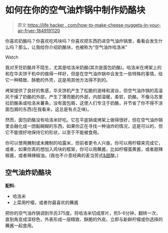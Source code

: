 # 如何在你的空气油炸锅中制作奶酪块

> 原文:[https://life hacker . com/how-to-make-cheese-nuggets-in-your-air-fryer-1849191120](https://lifehacker.com/how-to-make-cheese-nuggets-in-your-air-fryer-1849191120)

你喜欢奶酪吗？你喜欢吃鸡块吗？你喜欢把东西扔进空气油炸锅里，看看会发生什么吗？那么，让我给你介绍奶酪块，也被称为“空气油炸哈洛米”

Watch

我对烹饪奶酪并不陌生，尤其是哈洛米奶酪(其次是面包奶酪)。哈洛米在烤架上的和在华夫饼干机中的做得一样好，但是在空气油炸锅中会发生一些特殊的事情，给它一种精致、酥脆的外壳，这是用其他方法得不到的。

烤架提供了良好的焦感，华夫饼机产生了松脆的波峰和波谷，但空气油炸锅的高温风干燥了奶酪的外部，产生了薄而脆的外部，内部温暖，柔软，奶酪。不像马苏里拉奶酪条或哈洛米薯条，没有面包屑，这使人们专注于奶酪，并节省了你不得不涂面包屑的东西(在我看来，这总是有点乏味)。

然而，面包奶酪没有哈洛米好吃。它在平底锅或烤架上做得很好，但在空气油炸锅里会融化成一团黏糊糊的东西，如果你正在寻找一种油炸的情况，这是可以的，但它不能很好地保持它的形状，以至于不能被食用。

你可以使用腌制或未腌制的哈露米，但前者更令人兴奋。你可以用柠檬来完成它，或者，如果你真的想加入鸡块的框架，你可以用蘸酱，比如柠檬蛋黄酱，或者甜辣椒酱，或者辣辣椒油。(我也不介意经典的麦当劳式[&甜](https://lifehacker.com/make-sweet-sour-sauce-with-apricot-preserves-1846297785)酸。)

## 空气油炸奶酪块

**配料:**

*   哈洛米
*   上菜用柠檬，或者你最喜欢的蘸酱

把你的空气油炸锅调到华氏375度。将哈洛米切成厚片，煎5-6分钟，翻转一次，直到角变成深棕色，外表形成一层精致、酥脆的外皮。立即与新鲜柠檬或你选择的蘸酱一起食用。